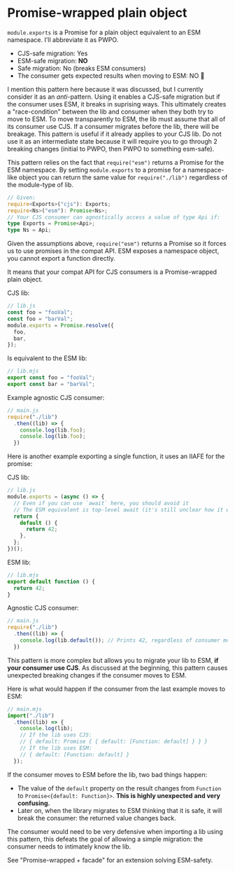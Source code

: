 # Promise-wrapped plain object

`module.exports` is a Promise for a plain object equivalent to an ESM namespace.  I'll abbreviate it as PWPO.

- CJS-safe migration: Yes
- ESM-safe migration: **NO**
- Safe migration: No (breaks ESM consumers)
- The consumer gets expected results when moving to ESM: NO :rotating_light:

I mention this pattern here because it was discussed, but I currently consider it as an _anti_-pattern. Using it enables a CJS-safe migration but if the consumer uses ESM, it breaks in suprising ways.
This ultimately creates a "race-condition" between the lib and consumer when they both try to move to ESM. To move transparently to ESM, the lib must assume that all of its consumer use CJS. If a consumer migrates before the lib, there will be breakage.
This pattern is useful if it already applies to your CJS lib. Do not use it as an intermediate state because it will require you to go through 2 breaking changes (initial to PWPO, then PWPO to something esm-safe).

This pattern relies on the fact that `require("esm")` returns a Promise for the ESM namespace. By setting `module.exports` to a promise for a namespace-like object you can return the same value for `require("./lib")` regardless of the module-type of lib.

```typescript
// Given:
require<Exports>("cjs"): Exports;
require<Ns>("esm"): Promise<Ns>;
// Your CJS consumer can agnostically access a value of type Api if:
type Exports = Promise<Api>;
type Ns = Api;
```

Given the assumptions above, `require("esm")` returns a Promise so it forces us to use promises in the compat API. ESM exposes a namespace object, you cannot export a function directly.

It means that your compat API for CJS consumers is a Promise-wrapped plain object.


CJS lib:
```js
// lib.js
const foo = "fooVal";
const foo = "barVal";
module.exports = Promise.resolve({
  foo,
  bar,
});
```

Is equivalent to the ESM lib:
```js
// lib.mjs
export const foo = "fooVal";
export const bar = "barVal";
```

Example agnostic CJS consumer:

```js
// main.js
require("./lib")
  .then((lib) => {
    console.log(lib.foo);
    console.log(lib.foo);
  })
```

Here is another example exporting a single function, it uses an IIAFE for the promise:

CJS lib:
```js
// lib.js
module.exports = (async () => {
  // Even if you can use `await` here, you should avoid it
  // The ESM equivalent is top-level await (it's still unclear how it would work)
  return {
    default () {
      return 42;
    },
  };
})();
```

ESM lib:
```js
// lib.mjs
export default function () {
  return 42;
}
```

Agnostic CJS  consumer:
```js
// main.js
require("./lib")
  .then((lib) => {
    console.log(lib.default()); // Prints 42, regardless of consumer module type.
  })
```

This pattern is more complex but allows you to migrate your lib to ESM, **if your consumer use CJS**.
As discussed at the beginning, this pattern causes unexpected breaking changes if the consumer moves to ESM.

Here is what would happen if the consumer from the last example moves to ESM:

```js
// main.mjs
import("./lib")
  .then((lib) => {
    console.log(lib);
    // If the lib uses CJS:
    // { default: Promise { { default: [Function: default] } } }
    // If the lib uses ESM:
    // { default: [Function: default] }
  });
```

If the consumer moves to ESM before the lib, two bad things happen:
- The value of the `default` property on the result changes from `Function` to `Promise<{default: Function}>`. **This is highly unexpected and very confusing.**
- Later on, when the library migrates to ESM thinking that it is safe, it will break the consumer: the returned value changes back.

The consumer would need to be very defensive when importing a lib using this pattern, this defeats the goal of allowing a simple migration: the consumer needs to intimately know the lib.

See "Promise-wrapped + facade" for an extension solving ESM-safety.

